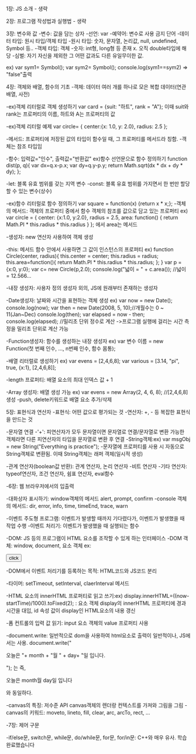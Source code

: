 1장: JS 소개 - 생략

2장: 프로그램 작성법과 실행법 - 생략

3장: 변수와 값
-변수: 값을 담는 상자
-선언: var
-예약어: 변수로 사용 금지 단어
-데이터 타입: 원시 타입/객체 타입
-원시 타입: 숫자, 문자열, 논리값, null, undefined, Symbol 등..
-객체 타입: 객체
-숫자: int형, long형 등 존재 x. 오직 double타입에 해당
-심벌: 자기 자신을 제외한 그 어떤 값과도 다른 유일무이한 값.

ex) 
var sym1= Symbol();
var sym2= Symbol();
console.log(sym1==sym2) => "false"출력

4장: 객체와 배열, 함수의 기초
-객체: 데이터 여러 개를 하나로 모은 복합 데이터(연관 배열, 사전)

-ex)객체 리터럴로 객체 생성하기
var card = {suit: "하트", rank = "A"};
이때 suit와 rank는 프로퍼티의 이름, 하트와 A는 프로퍼티의 값

-ex)객체 리터럴 예제
var circle= {
    center:{x: 1.0, y: 2.0},
    radius: 2.5
};

-메서드: 프로퍼티에 저장된 값의 타입이 함수일 때, 그 프로퍼티를 메서드라 칭함.
-객체는 참조 타입임

-함수: 입력값="인수", 출력값="반환값"
ex)함수 선언문으로 함수 정의하기
function dist(p, q){
  var dx=q.x-p.x;
  var dy=q.y-p.y;
  return Math.sqrt(dx * dx + dy * dy);
};

-let: 블록 유효 범위를 갖는 지역 변수
-const: 블록 유효 범위를 가지면서 한 번만 할당할 수 있는 변수(상수)

-ex)함수 리터럴로 함수 정의하기
var square = function(x) {return x * x;};
-객체의 메서드: 객체의 프로퍼티 중에서 함수 객체의 참조를 값으로 담고 있는 프로퍼티
ex)
var circle = {
  center: {x:1.0, y:2.0},
  radius = 2.5,
  area: function() {
    return Math.PI * this.radius * this.radius
  }
};
에서 area는 메서드

-생성자: new 연산자 사용하여 객체 생성

-this: 메서드 함수 안에서 사용하면 그 값이 인스턴스의 프로퍼티
ex)
function Circle(center, radius){
  this.center = center;
  this.radius = radius;
  this.area=function(){
    return Math.PI * this.radius * this.radius;
  };
}
var p = {x:0, y:0};
var c= new Circle(p,2.0);
console.log("넓이 = " + c.area()); //넓이 = 12.566...

-내장 생성자: 사용자 정의 생성자 외의, JS에 원래부터 존재하는 생성자

-Date생성자: 날짜와 시간을 표현하는 객체 생성
ex)
var now = new Date();
console.log(now);
var then = new Date(2008, 5, 10);//개월수는 0 ~ 11(Jan~Dec)
console.log(then);
var elapsed = now - then;
console.log(elapsed); //밀리초 단위 정수로 계산
->프로그램 실행에 걸리는 시간 측정을 밀리초 단위로 계산 가능

-Function생성자: 함수를 생성하는 내장 생성자
ex)
var 변수 이름 = new Function(첫 번째 인수, ..., n번째 인수, 함수 몸통);

-배열 리터럴로 생성하기
ex)
var evens = [2,4,6,8];
var various = [3.14, "pi", true, {x:1}, [2,4,6,8]];

-length 프로퍼티: 배열 요소의 최대 인덱스 값 + 1

-Array 생성자: 배열 생성 가능 ex)
var evens = new Array(2, 4, 6, 8); //[2,4,6,8] 생성
-push, delete키워드로 배열 요소 추가/삭제

5장: 표현식과 연산자
-표현식: 어떤 값으로 평가되는 것
-연산자: +, - 등 복잡한 표현식을 만드는 것

-문자열 연결
-'+': 피연산자가 모두 문자열이면 문자열로 연결/문자열로 변환 가능한 객체라면 다른 피연산자의 타입을 문자열로 변환 후 연결 
-String객체:ex)
var msgObj = new String("Everything is practice");
-문자열에 프로퍼티를 사용 시 자동으로 String객체로 변환됨. 이때 String객체는 래퍼 객체(일시적 생성)

-관계 연산자(boolean값 반환): 관계 연산자, 논리 연산자
-비트 연산자
-기타 연산자: typeof연산자, 조건 연산자, 쉼표 연산자, eval함수

-6장: 웹 브라우저에서의 입출력

-대화상자 표시하기: window객체의 메서드 alert, prompt, confirm
-console 객체의 메서드: dir, error, info, time, timeEnd, trace, warn

-이벤트 주도형 프로그램: 이벤트가 발생할 때까지 기다렸다가, 이벤트가 발생했을 때 작업 수행
-이벤트 처리기: 이벤트가 발생했을 때 실행되는 함수

-DOM: JS 등의 프로그램이 HTML 요소를 조작할 수 있게 하는 인터페이스
-DOM 객체: window, document, 요소 객체
ex:
<!DOCTYPE html>
<html lang="en">
<head>
  <meta charset="UTF-8">
  <meta name="viewport" content="width=device-width, initial-scale=1.0">
  <title>시각을 콘솔에 표시하기</title>
  <script>
    function displayTime(){
      var d = new Date();
      console.log("현재 시각은 "+ d.toLocaleString() + " 입니다.");
    }
    //1. window 객체의 onload 프로퍼티에 함수를 저장
    //이 함수는 웹 브라우저가 문서(body에 있는 HTML코드)를 모두 읽어들인 이후 실행됨
    window.onload=function(){
      //2. input 요소의 객체 가져오기
      var button = document.getElementById("button");
      //3. input 요소를 클릭했을 떄 동작하는 이벤트 처리기 등록
      button.onclick = displayTime;
    };
  </script>
</head>
<body>
  <input type="button" value="click" id="button">
</body>
</html>

-DOM에서 이벤트 처리기를 등록하는 목적: HTML코드와 JS코드 분리

-타이머: setTimeout, setInterval, claerInterval 메서드

-HTML 요소의 innerHTML 프로퍼티로 읽고 쓰기:ex)
display.innerHTML=((now-startTime)/1000).toFixed(2);
: 요소 객체 display의 innerHTML 프로퍼티에 경과 시간을 대입, id 속성 값이 display인 HTML요소의 내용 갱신

-폼 컨트롤의 입력 값 읽기: input 요소 객체의 value 프로퍼티 사용

-document.write: 일반적으로 dom을 사용하여 html요소로 출력이 일반적이나, JS에서는 사용.
document.write("<p>오늘은 "+ month + "월 " + day+ "일 입니다. </p>");
는 즉, <body><p>오늘은 month월 day일 입니다</p></body>와 동일하다.

-canvas의 특징: 저수준 API
canvas객체의 렌더랑 컨텍스트를 가져와 그림을 그림
-canvas의 키워드: moveto, lineto, fill, clear, arc, arcTo, rect, ...

-7장: 제어 구문

-if/else문, switch문, while문, do/while문, for문, for/in문: C++와 매우 유사. 학습 완료했습니다